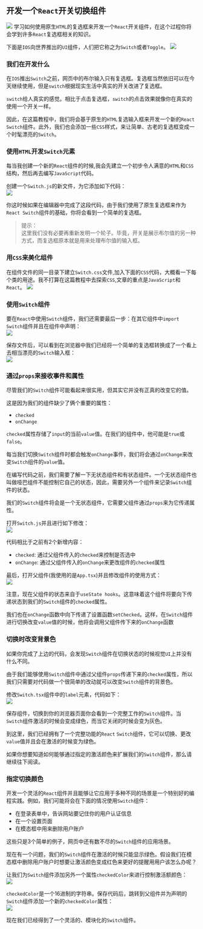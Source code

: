 ## 开发一个`React`开关切换组件
![](https://upmostly.com/wp-content/uploads/react-switch-toggle-component.jpg)
学习如何使用原生`HTML`的复选框来开发一个`React`开关组件，在这个过程你将会学到许多`React`复选框相关的知识。

下面是`IOS`向世界推出的`UI`组件，人们把它称之为`Switch`或者`Toggle`。 
![](https://raw.githubusercontent.com/wangkaiwd/drawing-bed/master/react-switch-01.gif)


### 我们在开发什么

在`IOS`推出`Switch`之前，网页中的布尔输入只有复选框。复选框当然依旧可以在今天继续使用，但是`switch`根据现实生活中真实的开关改进了复选框。

`switch`给人真实的感觉。相比于点击复选框，`switch`的点击效果就像你在真实的使用一个开关一样。

因此，在这篇教程中，我们将会基于原生的`HTML`复选输入框来开发一个新的`React` `Switch`组件。此外，我们也会添加一些`CSS`样式，来让简单、古老的复选框变成一个时髦漂亮的`Switch`。

### 使用`HTML`开发`Switch`元素
每当我创建一个新的`React`组件的时候,我会先建立一个初步令人满意的`HTML`和`CSS`结构，然后再去编写`JavaScript`代码。

创建一个`Switch.js`的新文件，为它添加如下代码：  
![](https://raw.githubusercontent.com/wangkaiwd/drawing-bed/master/react-switch-code1.png)

你这时候如果在编辑器中完成了这段代码，由于我们使用了原生复选框来作为`React Switch`组件的基础，你将会看到一个简单的复选框。
> 提示：  
> 这里我们没有必要再重新发明一个轮子。毕竟，开关是展示布尔值的另一种方式，而复选框原本就是用来处理布尔值的输入框。

### 用`CSS`来美化组件
在组件文件的同一目录下建立`Switch.css`文件,加入下面的`CSS`代码，大概看一下每个类的用途。我不打算在这篇教程中去探索`CSS`,文章的重点是`JavaScript`和`React`。
![](https://raw.githubusercontent.com/wangkaiwd/drawing-bed/master/react-switch-code2.png)

### 使用`Switch`组件
要在`React`中使用`Switch`组件，我们还需要最后一步：在其它组件中`import` `Switch`组件并且在组件中声明：  
![](https://raw.githubusercontent.com/wangkaiwd/drawing-bed/master/react-switch-code3.png)

保存文件后，可以看到在浏览器中我们已经将一个简单的复选框转换成了一个看上去相当漂亮的`Switch`输入框：  
![](https://raw.githubusercontent.com/wangkaiwd/drawing-bed/master/react-switch-02.gif)
### 通过`props`来接收事件和属性
尽管我们的`Switch`组件可能看起来很实用，但其实它并没有正真的改变它的值。

这是因为我们的组件缺少了俩个重要的属性：  
* `checked`
* `onChange`

`checked`属性存储了`input`的当前`value`值。在我们的组件中，他可能是`true`或`false`。

每当我们切换`Switch`组件时都会触发`onChange`事件，我们将会通过`onChange`来改变`Switch`组件的`value`值。

在编写代码之前，我们需要了解一下无状态组件和有状态组件。一个无状态组件也叫做哑巴组件不能控制它自己的状态，因此，需要另外一个组件来记录`Switch`组件的状态。

我们的`Switch`组件将会是一个无状态组件，它需要父组件通过`props`来为它传递属性。

打开`Switch.js`并且进行如下修改：  
![](https://raw.githubusercontent.com/wangkaiwd/drawing-bed/master/react-switch-code4.png)

代码相比于之前有2个新增内容：  
* `checked`: 通过父组件传入的`checked`来控制是否选中
* `onChange`: 通过父组件传入的`onChange`来更改组件的`checked`属性

最后，打开父组件(我使用的是`App.tsx`)并且修改组件的使用方式：  
![](https://raw.githubusercontent.com/wangkaiwd/drawing-bed/master/react-switch-code5.png)

注意，现在父组件的状态来自于`useState hooks`。这意味着这个组件将要向下传递状态到我们的`Switch`组件的`checked`属性。

我们也在`onChange`函数中向下传递了设置函数`setChecked`。这样，在`Switch`组件进行切换改变`value`值的时候，他将会调用父组件传下来的`onChange`函数

### 切换时改变背景色
如果你完成了上边的代码，会发现`Switch`组件在切换状态的时候视觉`UI`上并没有什么不同。

由于我们能够使用`Switch`组件中通过父组件`props`传递下来的`checked`属性，所以我们只需要对代码做一个很简单的改动就可以改变`Switch`组件的背景色。

修改`Switch.tsx`组件中的`label`元素，代码如下：  
![](https://raw.githubusercontent.com/wangkaiwd/drawing-bed/master/react-switch-code6.png)

保存组件，切换到你的浏览器页面你会看到一个完整工作的`Switch`组件。当`Switch`组件激活的时候会变成绿色，而当它关闭的时候会变为灰色。

到这里，我们已经拥有了一个完整功能的`React` `Switch`组件，它可以切换、更改`value`值并且会在激活的时候变为绿色。  

如果你想要知道如何能够通过指定的激活颜色来扩展我们的`Switch`组件，那么请继续往下阅读。
### 指定切换颜色
开发一个灵活的`React`组件并且能够让它应用于多种不同的场景是一个特别好的编程实践。例如，我们可能将会在下面的情况使用`Switch`组件：  
* 在登录表单中，告诉网站要记住你的用户认证信息
* 在一个设置页面
* 在模态框中用来删除用户账户

这些只是3个简单的例子，网页中还有数不尽的`Switch`组件的应用场景。

现在有一个问题，我们的`Switch`组件在激活的时候只能显示绿色。假设我们在模态框中删除用户账户时想要让激活颜色变成红色来更好的提醒用用户该怎么办呢？

让我们为`Switch`组件添加另外一个属性`checkedColor`来进行控制激活额颜色：  
![](https://raw.githubusercontent.com/wangkaiwd/drawing-bed/master/react-switch-code7.png)

`checkedColor`是一个16进制的字符串。保存代码后，跳转到父组件并为声明的`Switch`组件添加一个新的`checkedColor`属性：  
![](https://raw.githubusercontent.com/wangkaiwd/drawing-bed/master/react-switch-code8.png)

现在我们已经得到了一个灵活的、模块化的`Switch`组件。
